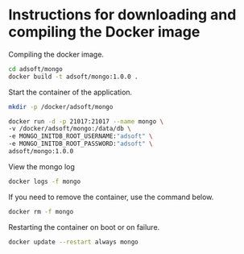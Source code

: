 # Instructions for downloading and compiling the Docker image

Compiling the docker image.

```sh
cd adsoft/mongo
docker build -t adsoft/mongo:1.0.0 .
```

Start the container of the application.

```sh
mkdir -p /docker/adsoft/mongo

docker run -d -p 21017:21017 --name mongo \
-v /docker/adsoft/mongo:/data/db \
-e MONGO_INITDB_ROOT_USERNAME:"adsoft" \
-e MONGO_INITDB_ROOT_PASSWORD:"adsoft" \
adsoft/mongo:1.0.0
```

View the mongo log

```sh
docker logs -f mongo
```

If you need to remove the container, use the command below.

```sh
docker rm -f mongo
```

Restarting the container on boot or on failure.

```sh
docker update --restart always mongo
```
